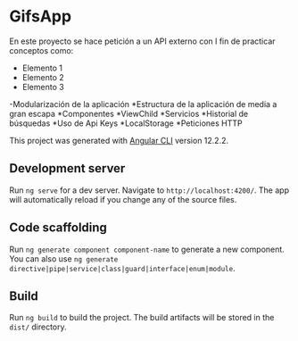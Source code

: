 # GifsApp

En este proyecto se hace petición a un API externo con l fin de practicar conceptos como:

- Elemento 1
- Elemento 2
- Elemento 3


-Modularización de la aplicación
*Estructura de la aplicación de media a gran escapa
*Componentes
*ViewChild
*Servicios
*Historial de búsquedas
*Uso de Api Keys
*LocalStorage
*Peticiones HTTP




This project was generated with [Angular CLI](https://github.com/angular/angular-cli) version 12.2.2.

## Development server

Run `ng serve` for a dev server. Navigate to `http://localhost:4200/`. The app will automatically reload if you change any of the source files.

## Code scaffolding

Run `ng generate component component-name` to generate a new component. You can also use `ng generate directive|pipe|service|class|guard|interface|enum|module`.

## Build

Run `ng build` to build the project. The build artifacts will be stored in the `dist/` directory.


